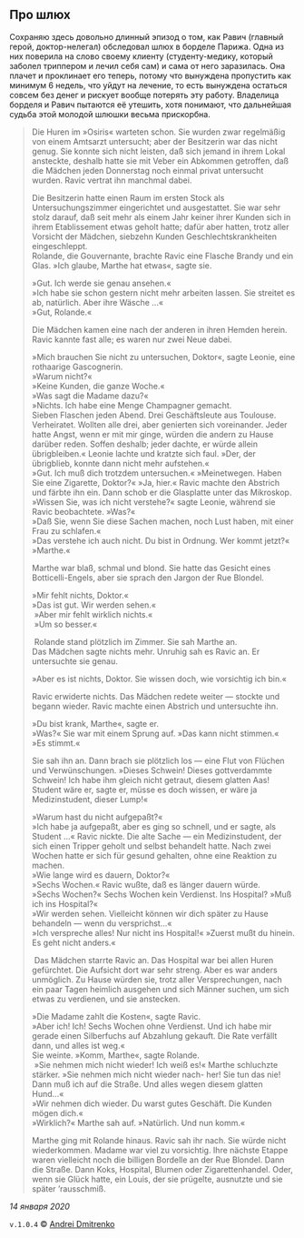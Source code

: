 ## Про шлюх

Сохраняю здесь довольно длинный эпизод о том, как Равич (главный герой, доктор-нелегал) обследовал шлюх в борделе Парижа. Одна из них поверила на слово своему клиенту (студенту-медику, который заболел триппером и лечил себя сам) и сама от него заразилась. Она плачет и проклинает его теперь, потому что вынуждена пропустить как минимум 6 недель, что уйдут на лечение, то есть вынуждена остаться совсем без денег и рискует вообще потерять эту работу. Владелица борделя и Равич пытаются её утешить, хотя понимают, что дальнейшая судьба этой молодой шлюшки весьма прискорбна.

>Die Huren im &raquo;Osiris&laquo; warteten schon. Sie wurden zwar regelmäßig von einem Amtsarzt untersucht; aber der Besitzerin war das nicht genug. Sie konnte sich nicht leisten, daß sich jemand in ihrem Lokal ansteckte, deshalb hatte sie mit Veber ein Abkommen getroffen, daß die Mädchen jeden Donnerstag noch einmal privat untersucht wurden. Ravic vertrat ihn manchmal dabei.
>
>Die Besitzerin hatte einen Raum im ersten Stock als Untersuchungszimmer eingerichtet und ausgestattet. Sie war sehr stolz darauf, daß seit mehr als einem Jahr keiner ihrer Kunden sich in ihrem Etablissement etwas geholt hatte; dafür aber hatten, trotz aller Vorsicht der Mädchen, siebzehn Kunden Geschlechtskrankheiten eingeschleppt.   
Rolande, die Gouvernante, brachte Ravic eine Flasche Brandy und ein Glas. &raquo;Ich glaube, Marthe hat etwas&laquo;, sagte sie.
>
>&raquo;Gut. Ich werde sie genau ansehen.&laquo;   
>&raquo;Ich habe sie schon gestern nicht mehr arbeiten lassen. Sie streitet es ab, natürlich. Aber ihre Wäsche ...&laquo;   
>&raquo;Gut, Rolande.&laquo;
>
>Die Mädchen kamen eine nach der anderen in ihren Hemden herein. Ravic kannte fast alle; es waren nur zwei Neue dabei.
>
>&raquo;Mich brauchen Sie nicht zu untersuchen, Doktor&laquo;, sagte Leonie, eine rothaarige Gascognerin.   
>&raquo;Warum nicht?&laquo;  
>&raquo;Keine Kunden, die ganze Woche.&laquo;  
>&raquo;Was sagt die Madame dazu?&laquo;  
>&raquo;Nichts. Ich habe eine Menge Champagner gemacht.  
>Sieben Flaschen jeden Abend. Drei Geschäftsleute aus Toulouse. Verheiratet. Wollten alle drei, aber genierten sich voreinander. Jeder hatte Angst, wenn er mit mir ginge, würden die andern zu Hause darüber reden. Soffen deshalb; jeder dachte, er würde allein übrigbleiben.&laquo; Leonie lachte und kratzte sich faul. &raquo;Der, der übrigblieb, konnte dann nicht mehr aufstehen.&laquo;  
>&raquo;Gut. Ich muß dich trotzdem untersuchen.&laquo; &raquo;Meinetwegen. Haben Sie eine Zigarette, Doktor?&laquo; &raquo;Ja, hier.&laquo; Ravic machte den Abstrich und färbte ihn ein. Dann schob er die Glasplatte unter das Mikroskop.  
>&raquo;Wissen Sie, was ich nicht verstehe?&laquo; sagte Leonie,
>während sie Ravic beobachtete. &raquo;Was?&laquo;   
>&raquo;Daß Sie, wenn Sie diese Sachen machen, noch Lust haben, mit einer Frau zu schlafen.&laquo;  
>&raquo;Das verstehe ich auch nicht. Du bist in Ordnung. Wer kommt jetzt?&laquo;  
>&raquo;Marthe.&laquo;
>
>Marthe war blaß, schmal und blond. Sie hatte das Gesicht eines Botticelli-Engels, aber sie sprach den Jargon der Rue Blondel.
>
>&raquo;Mir fehlt nichts, Doktor.&laquo;  
>&raquo;Das ist gut. Wir werden sehen.&laquo;  
> &raquo;Aber mir fehlt wirklich nichts.&laquo;  
> &raquo;Um so besser.&laquo;
>
> Rolande stand plötzlich im Zimmer. Sie sah Marthe an.   
>Das Mädchen sagte nichts mehr. Unruhig sah es Ravic an. Er untersuchte sie genau.
>
>&raquo;Aber es ist nichts, Doktor. Sie wissen doch, wie vorsichtig ich bin.&laquo;
>
>Ravic erwiderte nichts. Das Mädchen redete weiter &mdash; stockte und begann wieder. Ravic machte einen Abstrich und untersuchte ihn.
>
>&raquo;Du bist krank, Marthe&laquo;, sagte er.  
>&raquo;Was?&laquo; Sie war mit einem Sprung auf. &raquo;Das kann nicht stimmen.&laquo;   
>&raquo;Es stimmt.&laquo;
>
>Sie sah ihn an. Dann brach sie plötzlich los &mdash; eine Flut von Flüchen und Verwünschungen. &raquo;Dieses Schwein! Dieses gottverdammte Schwein! Ich habe ihm gleich nicht getraut, diesem glatten Aas! Student wäre er, sagte er, müsse es doch wissen, er wäre ja Medizinstudent, dieser Lump!&laquo;
>
>&raquo;Warum hast du nicht aufgepaßt?&laquo;   
>&raquo;Ich habe ja aufgepaßt, aber es ging so schnell, und er sagte, als Student ...&laquo; Ravic nickte. Die alte Sache &mdash; ein Medizinstudent, der sich einen Tripper geholt und selbst behandelt hatte. Nach zwei Wochen hatte er sich für gesund gehalten, ohne eine Reaktion zu machen.  
>&raquo;Wie lange wird es dauern, Doktor?&laquo;   
>&raquo;Sechs Wochen.&laquo; Ravic wußte, daß es länger dauern würde.   
>&raquo;Sechs Wochen?&laquo; Sechs Wochen kein Verdienst. Ins Hospital? &raquo;Muß ich ins Hospital?&laquo;  
>&raquo;Wir werden sehen. Vielleicht können wir dich später zu Hause behandeln &mdash; wenn du versprichst...&laquo;   
>&raquo;Ich verspreche alles! Nur nicht ins Hospital!&laquo; &raquo;Zuerst mußt du hinein. Es geht nicht anders.&laquo;
>
> Das Mädchen starrte Ravic an. Das Hospital war bei allen Huren gefürchtet. Die Aufsicht dort war sehr streng. Aber es war anders unmöglich. Zu Hause würden sie, trotz aller Versprechungen, nach ein paar Tagen heimlich ausgehen und sich Männer suchen, um sich etwas zu verdienen, und sie anstecken.
>
>&raquo;Die Madame zahlt die Kosten&laquo;, sagte Ravic.   
>&raquo;Aber ich! Ich! Sechs Wochen ohne Verdienst. Und ich habe mir gerade einen Silberfuchs auf Abzahlung gekauft. Die Rate verfällt dann, und alles ist weg.&laquo;   
>Sie weinte. &raquo;Komm, Marthe&laquo;, sagte Rolande.  
> &raquo;Sie nehmen mich nicht wieder! Ich weiß es!&laquo; Marthe schluchzte stärker. &raquo;Sie nehmen mich nicht wieder nach- her! Sie tun das nie! Dann muß ich auf die Straße. Und alles wegen diesem glatten Hund...&laquo;   
>&raquo;Wir nehmen dich wieder. Du warst gutes Geschäft. Die Kunden mögen dich.&laquo;    
>&raquo;Wirklich?&laquo; Marthe sah auf. &raquo;Natürlich. Und nun komm.&laquo;  
>
>Marthe ging mit Rolande hinaus. Ravic sah ihr nach. Sie würde nicht wiederkommen. Madame war viel zu vorsichtig. Ihre nächste Etappe waren vielleicht noch die billigen Bordelle an der Rue Blondel. Dann die Straße. Dann Koks, Hospital, Blumen oder Zigarettenhandel. Oder, wenn sie Glück hatte, ein Louis, der sie prügelte, ausnutzte und sie später ’rausschmiß.

_14 января 2020_

`v.1.0.4` &copy; [Andrei Dmitrenko](https://admitrenko.github.io/blog)
